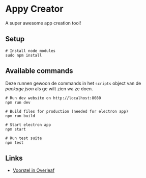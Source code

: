 # Appy Creator
A super awesome app creation tool!

## Setup
```shell
# Install node modules
sudo npm install
```

## Available commands
Deze runnen gewoon de commands in het `scripts` object van de _package.json_ als ge wilt zien wa ze doen.
```shell
# Run dev website on http://localhost:8080
npm run dev

# Build files for production (needed for electron app)
npm run build

# Start electron app
npm start

# Run test suite
npm test
```

## Links
- [Voorstel in Overleaf](https://www.overleaf.com/3047115qdgrpp)
